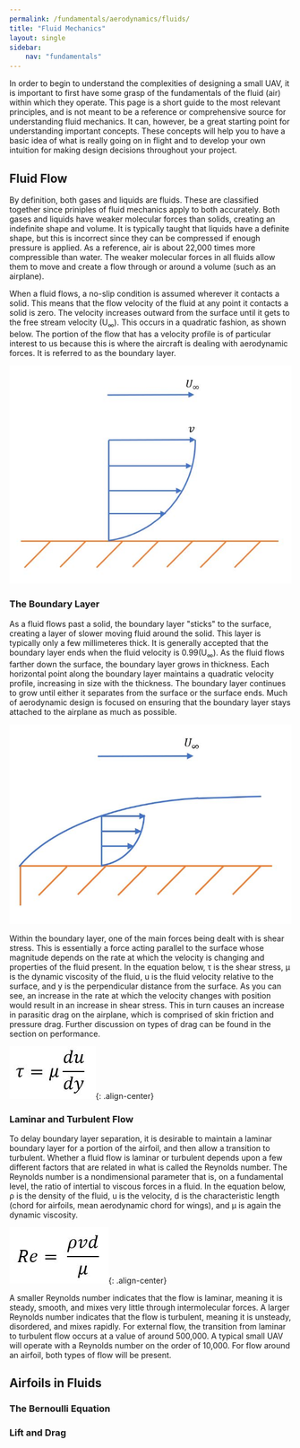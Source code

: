 ```yaml
---
permalink: /fundamentals/aerodynamics/fluids/
title: "Fluid Mechanics"
layout: single
sidebar:
    nav: "fundamentals"
---
```


In order to begin to understand the complexities of designing a small UAV, it is important to first have some grasp of the fundamentals of the fluid (air) within which they operate. This page is a short guide to the most relevant principles, and is not meant to be a reference or comprehensive source for understanding fluid mechanics. It can, however, be a great starting point for understanding important concepts. These concepts will help you to have a basic idea of what is really going on in flight and to develop your own intuition for making design decisions throughout your project.

## Fluid Flow
By definition, both gases and liquids are fluids. These are classified together since priniples of fluid mechanics apply to both accurately. Both gases and liquids have weaker molecular forces than solids, creating an indefinite shape and volume. It is typically taught that liquids have a definite shape, but this is incorrect since they can be compressed if enough pressure is applied. As a reference, air is about 22,000 times more compressible than water. The weaker molecular forces in all fluids allow them to move and create a flow through or around a volume (such as an airplane).

When a fluid flows, a no-slip condition is assumed wherever it contacts a solid. This means that the flow velocity of the fluid at any point it contacts a solid is zero. The velocity increases outward from the surface until it gets to the free stream velocity (U<sub>∞</sub>). This occurs in a quadratic fashion, as shown below. The portion of the flow that has a velocity profile is of particular interest to us because this is where the aircraft is dealing with aerodynamic forces. It is referred to as the boundary layer.

![Velocity Profile](./figures/velocity_profile.JPG)

### The Boundary Layer
As a fluid flows past a solid, the boundary layer "sticks" to the surface, creating a layer of slower moving fluid around the solid. This layer is typically only a few millimeteres thick. It is generally accepted that the boundary layer ends when the fluid velocity is 0.99(U<sub>∞</sub>). As the fluid flows farther down the surface, the boundary layer grows in thickness. Each horizontal point along the boundary layer maintains a quadratic velocity profile, increasing in size with the thickness. The boundary layer continues to grow until either it separates from the surface or the surface ends. Much of aerodynamic design is focused on ensuring that the boundary layer stays attached to the airplane as much as possible.

![Boundary Layer](./figures/boundary_layer.JPG)

Within the boundary layer, one of the main forces being dealt with is shear stress. This is essentially a force acting parallel to the surface whose magnitude depends on the rate at which the velocity is changing and properties of the fluid present. In the equation below, τ is the shear stress, µ is the dynamic viscosity of the fluid, u is the fluid velocity relative to the surface, and y is the perpendicular distance from the surface. As you can see, an increase in the rate at which the velocity changes with position would result in an increase in shear stress. This in turn causes an increase in parasitic drag on the airplane, which is comprised of skin friction and pressure drag. Further discussion on types of drag can be found in the section on performance.

![Shear equation](./figures/shear_equation.JPG){: .align-center}

### Laminar and Turbulent Flow
To delay boundary layer separation, it is desirable to maintain a laminar boundary layer for a portion of the airfoil, and then allow a transition to turbulent. Whether a fluid flow is laminar or turbulent depends upon a few different factors that are related in what is called the Reynolds number. The Reynolds number is a nondimensional parameter that is, on a fundamental level, the ratio of intertial to viscous forces in a fluid. In the equation below, &#x03C1; is the density of the fluid, u is the velocity, d is the characteristic length (chord for airfoils, mean aerodynamic chord for wings), and µ is again the dynamic viscosity. 

![Reynolds Equation](./figures/reynolds_equation.JPG){: .align-center}

A smaller Reynolds number indicates that the flow is laminar, meaning it is steady, smooth, and mixes very little through intermolecular forces. A larger Reynolds number indicates that the flow is turbulent, meaning it is unsteady, disordered, and mixes rapidly. For external flow, the transition from laminar to turbulent flow occurs at a value of around 500,000. A typical small UAV will operate with a Reynolds number on the order of 10,000. For flow around an airfoil, both types of flow will be present.

## Airfoils in Fluids


### The Bernoulli Equation

### Lift and Drag
